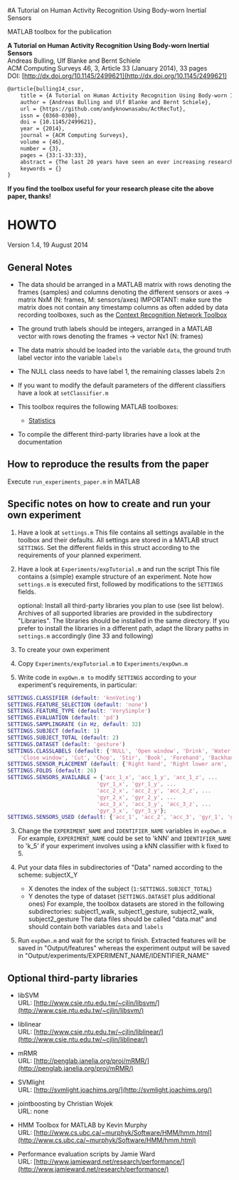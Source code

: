 #A Tutorial on Human Activity Recognition Using Body-worn Inertial Sensors

MATLAB toolbox for the publication

**A Tutorial on Human Activity Recognition Using Body-worn Inertial Sensors**  
Andreas Bulling, Ulf Blanke and Bernt Schiele  
ACM Computing Surveys 46, 3, Article 33 (January 2014), 33 pages  
DOI: [http://dx.doi.org/10.1145/2499621](http://dx.doi.org/10.1145/2499621)

```Latex
@article{bulling14_csur,
    title = {A Tutorial on Human Activity Recognition Using Body-worn Inertial Sensors},
    author = {Andreas Bulling and Ulf Blanke and Bernt Schiele},
    url = {https://github.com/andyknownasabu/ActRecTut},
    issn = {0360-0300},
    doi = {10.1145/2499621},
    year = {2014},
    journal = {ACM Computing Surveys},
    volume = {46},
    number = {3},
    pages = {33:1-33:33},
    abstract = {The last 20 years have seen an ever increasing research activity in the field of human activity recognition. With activity recognition having considerably matured so did the number of challenges in designing, implementing and evaluating activity recognition systems. This tutorial aims to provide a comprehensive hands-on introduction for newcomers to the field of human activity recognition. It specifically focuses on activity recognition using on-body inertial sensors. We first discuss the key research challenges that human activity recognition shares with general pattern recognition and identify those challenges that are specific to human activity recognition. We then describe the concept of an activity recognition chain (ARC) as a general-purpose framework for designing and evaluating activity recognition systems. We detail each component of the framework, provide references to related research and introduce the best practise methods developed by the activity recognition research community. We conclude with the educational example problem of recognising different hand gestures from inertial sensors attached to the upper and lower arm. We illustrate how each component of this framework can be implemented for this specific activity recognition problem and demonstrate how different implementations compare and how they impact overall recognition performance.},
    keywords = {}
}
```

**If you find the toolbox useful for your research please cite the above paper, thanks!**

# HOWTO
Version 1.4, 19 August 2014

## General Notes

- The data should be arranged in a MATLAB matrix with rows denoting the frames (samples) and columns
  denoting the different sensors or axes -> matrix NxM (N: frames, M: sensors/axes)
  IMPORTANT: make sure the matrix does not contain any timestamp columns as often added by data recording
  toolboxes, such as the [Context Recognition Network Toolbox](http://crnt.sourceforge.net/CRN_Toolbox/Home.html)

- The ground truth labels should be integers, arranged in a MATLAB vector with rows denoting the frames
  -> vector Nx1 (N: frames)

- The data matrix should be loaded into the variable `data`, the ground truth label vector into
  the variable `labels`

- The NULL class needs to have label 1, the remaining classes labels 2:n 

- If you want to modify the default parameters of the different classifiers
  have a look at `setClassifier.m`

- This toolbox requires the following MATLAB toolboxes:
  - [Statistics](http://www.mathworks.de/products/statistics/)

- To compile the different third-party libraries have a look at the documentation

## How to reproduce the results from the paper

Execute `run_experiments_paper.m` in MATLAB

## Specific notes on how to create and run your own experiment

1. Have a look at `settings.m`
   This file contains all settings available in the toolbox and their defaults. All settings are
   stored in a MATLAB struct `SETTINGS`. Set the different fields in this struct
   according to the requirements of your planned experiment.

2. Have a look at `Experiments/expTutorial.m` and run the script
   This file contains a (simple) example structure of an experiment. Note how `settings.m` is
   executed first, followed by modifications to the `SETTINGS` fields.

   optional: Install all third-party libraries you plan to use (see list below).
   Archives of all supported libraries are provided in the subdirectory "Libraries".
   The libraries should be installed in the same directory. If you prefer to install the libraries
   in a different path, adapt the library paths in `settings.m` accordingly (line 33 and following)

3. To create your own experiment
  1. Copy `Experiments/expTutorial.m` to `Experiments/expOwn.m`

  2. Write code in `expOwn.m to` modify `SETTINGS` according to your experiment's requirements, in particular:
  ```Matlab
  SETTINGS.CLASSIFIER (default: 'knnVoting')
  SETTINGS.FEATURE_SELECTION (default: 'none')
  SETTINGS.FEATURE_TYPE (default: 'VerySimple')
  SETTINGS.EVALUATION (default: 'pd')
  SETTINGS.SAMPLINGRATE (in Hz, default: 32)
  SETTINGS.SUBJECT (default: 1)
  SETTINGS.SUBJECT_TOTAL (default: 2)
  SETTINGS.DATASET (default: 'gesture')
  SETTINGS.CLASSLABELS (default: {'NULL', 'Open window', 'Drink', 'Water plant',
      'Close window', 'Cut', 'Chop', 'Stir', 'Book', 'Forehand', 'Backhand', 'Smash'})
  SETTINGS.SENSOR_PLACEMENT (default: {'Right hand', 'Right lower arm', 'Right upper arm'})
  SETTINGS.FOLDS (default: 26)
  SETTINGS.SENSORS_AVAILABLE = {'acc_1_x', 'acc_1_y', 'acc_1_z', ...
                              'gyr_1_x', 'gyr_1_y', ...
                              'acc_2_x', 'acc_2_y', 'acc_2_z', ...
                              'gyr_2_x', 'gyr_2_y', ...
                              'acc_3_x', 'acc_3_y', 'acc_3_z', ...
                              'gyr_3_x', 'gyr_3_y'};
  SETTINGS.SENSORS_USED (default: {'acc_1', 'acc_2', 'acc_3', 'gyr_1', 'gyr_2', 'gyr_3'})
  ```

  3. Change the `EXPERIMENT_NAME` and `IDENTIFIER_NAME` variables in `expOwn.m`
        For example, `EXPERIMENT_NAME` could be set to 'kNN' and `IDENTIFIER_NAME` to 'k_5' if your
        experiment involves using a kNN classifier with k fixed to 5.

  4. Put your data files in subdirectories of "Data" named according to the scheme: subjectX_Y
        - X denotes the index of the subject (`1:SETTINGS.SUBJECT_TOTAL`)
        - Y denotes the type of dataset (`SETTINGS.DATASET` plus additional ones)
        For example, the toolbox datasets are stored in the following subdirectories:
        subject1_walk, subject1_gesture, subject2_walk, subject2_gesture
        The data files should be called "data.mat" and should contain both variables `data` and `labels`

  5. Run `expOwn.m` and wait for the script to finish.
        Extracted features will be saved in "Output/features" whereas the experiment output will be saved
        in "Output/experiments/EXPERIMENT_NAME/IDENTIFIER_NAME"

## Optional third-party libraries

* libSVM  
  URL: [http://www.csie.ntu.edu.tw/~cjlin/libsvm/](http://www.csie.ntu.edu.tw/~cjlin/libsvm/)

* liblinear  
  URL: [http://www.csie.ntu.edu.tw/~cjlin/liblinear/](http://www.csie.ntu.edu.tw/~cjlin/liblinear/)

* mRMR  
  URL: [http://penglab.janelia.org/proj/mRMR/](http://penglab.janelia.org/proj/mRMR/)

* SVMlight  
  URL: [http://svmlight.joachims.org/](http://svmlight.joachims.org/)

* jointboosting by Christian Wojek  
  URL: none

* HMM Toolbox for MATLAB by Kevin Murphy  
  URL: [http://www.cs.ubc.ca/~murphyk/Software/HMM/hmm.html](http://www.cs.ubc.ca/~murphyk/Software/HMM/hmm.html)

* Performance evaluation scripts by Jamie Ward  
  URL: [http://www.jamieward.net/research/performance/](http://www.jamieward.net/research/performance/)
